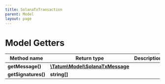 ```yaml
---
title: SolanaTxTransaction
parent: Model
layout: page
---
```


# Model Getters

Method name | Return type | Description | Notes
------------ | ------------- | ------------- | -------------
**getMessage()** | [**\Tatum\Model\SolanaTxMessage**](../SolanaTxMessage) |  | [optional]
**getSignatures()** | **string[]** |  | [optional]

